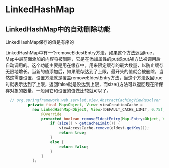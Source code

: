 # LinkedHashMap

## LinkedHashMap中的自动删除功能

LinkedHashMap保存的值是有序的

LinkedHashMap中有一个removeEldestEntry方法，如果这个方法返回true，Map中最前面添加的内容将被删除，它是在添加属性的put或putAll方法被调用后自动调用的。这个功能主要是用在缓存中，用来限定缓存的最大数量，以防止缓存无限地增长。当新的值添加后，如果缓存达到了上限，最开头的值就会被删除，当然这需要设置，设置方法就是覆盖removeEldestEntry方法，当这个方法返回true时就表示达到了上限，返回false就是没达到上限，而size()方法可以返回现在所保存对象的数量，一般用它和设置的值做比较就可以了。

```java
  // org.springframework.web.servlet.view.AbstractCachingViewResolver       
          private final Map<Object, View> viewCreationCache =
			new LinkedHashMap<Object, View>(DEFAULT_CACHE_LIMIT, 0.75f, true) {
				@Override
				protected boolean removeEldestEntry(Map.Entry<Object, View> eldest) {
					if (size() > getCacheLimit()) {
						viewAccessCache.remove(eldest.getKey());
						return true;
					}
					else {
						return false;
					}
				}
			};
```

